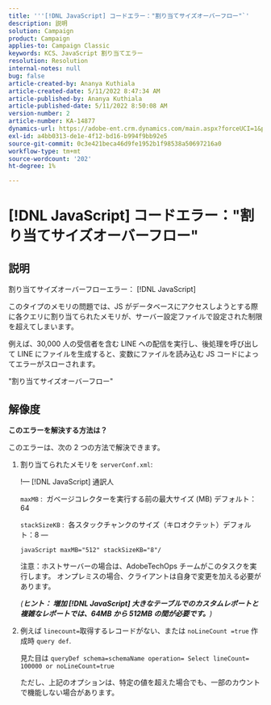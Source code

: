 ```yaml
---
title: '''[!DNL JavaScript] コードエラー："割り当てサイズオーバーフロー"`'
description: 説明
solution: Campaign
product: Campaign
applies-to: Campaign Classic
keywords: KCS、JavaScript 割り当てエラー
resolution: Resolution
internal-notes: null
bug: false
article-created-by: Ananya Kuthiala
article-created-date: 5/11/2022 8:47:34 AM
article-published-by: Ananya Kuthiala
article-published-date: 5/11/2022 8:50:08 AM
version-number: 2
article-number: KA-14877
dynamics-url: https://adobe-ent.crm.dynamics.com/main.aspx?forceUCI=1&pagetype=entityrecord&etn=knowledgearticle&id=e9cf37fa-06d1-ec11-a7b5-0022480a8e40
exl-id: a4bb0313-de1e-4f12-bd16-b994f9bb92e5
source-git-commit: 0c3e421beca46d9fe1952b1f98538a50697216a0
workflow-type: tm+mt
source-wordcount: '202'
ht-degree: 1%

---
```


# [!DNL JavaScript] コードエラー：&quot;割り当てサイズオーバーフロー&quot;

## 説明

割り当てサイズオーバーフローエラー： [!DNL JavaScript]

このタイプのメモリの問題では、JS がデータベースにアクセスしようとする際に各クエリに割り当てられたメモリが、サーバー設定ファイルで設定された制限を超えてしまいます。

例えば、30,000 人の受信者を含む LINE への配信を実行し、後処理を呼び出して LINE にファイルを生成すると、変数にファイルを読み込む JS コードによってエラーがスローされます。

&quot;割り当てサイズオーバーフロー&quot;

## 解像度

<b>このエラーを解決する方法は？</b>

このエラーは、次の 2 つの方法で解決できます。

1. 割り当てられたメモリを `serverConf.xml`:

   !— [!DNL JavaScript] 通訳人

   `maxMB` :  ガベージコレクターを実行する前の最大サイズ (MB) デフォルト：64

   `stackSizeKB` :  各スタックチャンクのサイズ（キロオクテット）デフォルト：8 —

   `javaScript maxMB="512" stackSizeKB="8"/`

   注意：ホストサーバーの場合は、AdobeTechOps チームがこのタスクを実行します。 オンプレミスの場合、クライアントは自身で変更を加える必要があります。

   *(<b>ヒント： </b><b>増加 [!DNL JavaScript] 大きなテーブルでのカスタムレポートと複雑なレポートでは、64MB から 512MB の間が必要です。</b>)*

2. 例えば `linecount=`取得するレコードがない、または `noLineCount =true` 作成時 `query def`.

   見た目は `queryDef schema=schemaName operation= Select lineCount= 100000 or noLineCount=true`

   ただし、上記のオプションは、特定の値を超えた場合でも、一部のカウントで機能しない場合があります。

